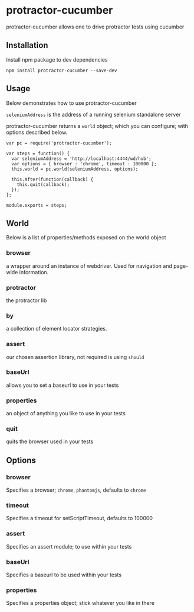 protractor-cucumber
==============

protractor-cucumber allows one to drive protractor tests using cucumber

## Installation

Install npm package to dev dependencies

```
npm install protractor-cucumber --save-dev
```

## Usage

Below demonstrates how to use protractor-cucumber

```seleniumAddress``` is the address of a running selenium standalone server

protractor-cucumber returns a ```world``` object; which you can configure; with options described below.



```
var pc = require('protractor-cucumber');

var steps = function() {
  var seleniumAddress = 'http://localhost:4444/wd/hub';
  var options = { browser : 'chrome', timeout : 100000 };
  this.world = pc.world(seleniumAddress, options);

  this.After(function(callback) {
    this.quit(callback);
  });
};

module.exports = steps;
```

## World

Below is a list of properties/methods exposed on the world object

### browser 
a wrapper around an instance of webdriver. Used for navigation and page-wide information.
### protractor
the protractor lib
### by
a collection of element locator strategies. 
### assert
our chosen assertion library, not required is using ```should```
### baseUrl
allows you to set a baseurl to use in your tests
### properties
an object of anything you like to use in your tests
### quit
quits the browser used in your tests


## Options

### browser
Specifies a browser; ```chrome```, ```phantomjs```, defaults to ```chrome```
### timeout
Specifies a timeout for setScriptTimeout, defaults to 100000
### assert
Specifies an assert module; to use within your tests
### baseUrl
Specifies a baseurl to be used within your tests
### properties
Specifies a properties object; stick whatever you like in there

